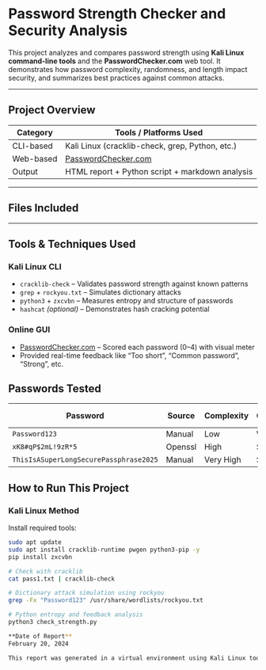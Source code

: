 # Password Strength Checker and Security Analysis

This project analyzes and compares password strength using **Kali Linux command-line tools** and the **PasswordChecker.com** web tool. It demonstrates how password complexity, randomness, and length impact security, and summarizes best practices against common attacks.

---

## Project Overview

| Category       | Tools / Platforms Used                         |
|----------------|------------------------------------------------|
| CLI-based      | Kali Linux (cracklib-check, grep, Python, etc.)|
| Web-based      | [PasswordChecker.com](https://passwordchecker.com) |
| Output         | HTML report + Python script + markdown analysis|

---

## Files Included


---

## Tools & Techniques Used

### Kali Linux CLI
- `cracklib-check` – Validates password strength against known patterns
- `grep` + `rockyou.txt` – Simulates dictionary attacks
- `python3` + `zxcvbn` – Measures entropy and structure of passwords
- `hashcat` *(optional)* – Demonstrates hash cracking potential

### Online GUI
- [PasswordChecker.com](https://passwordchecker.com) – Scored each password (0–4) with visual meter
- Provided real-time feedback like “Too short”, “Common password”, “Strong”, etc.

## Passwords Tested

| Password                         | Source     | Complexity | Cracklib | Zxcvbn Score | Dictionary Match |
|----------------------------------|------------|------------|----------|--------------|------------------|
| `Password123`                    | Manual     | Low        | Weak     | 1/4          | Yes              |
| `xK8#qP$2mL!9zR*5`               | Openssl    | High       | Strong   | 4/4          | No               |
| `ThisIsASuperLongSecurePassphrase2025` | Manual | Very High | Strong   | 4/4          | No               |


## How to Run This Project

### Kali Linux Method

Install required tools:

```bash
sudo apt update
sudo apt install cracklib-runtime pwgen python3-pip -y
pip install zxcvbn

# Check with cracklib
cat pass1.txt | cracklib-check

# Dictionary attack simulation using rockyou
grep -Fx "Password123" /usr/share/wordlists/rockyou.txt

# Python entropy and feedback analysis
python3 check_strength.py

**Date of Report**
February 20, 2024

This report was generated in a virtual environment using Kali Linux tools and PasswordChecker.com Website.
